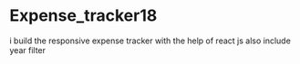 # Expense_tracker18
 i build the responsive   expense tracker with the help of  react js   also include year filter
